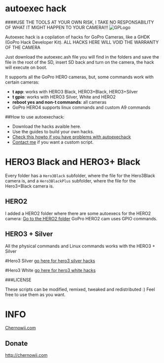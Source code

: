 autoexec hack
============

####USE THE TOOLS AT YOUR OWN RISK, I TAKE NO RESPONSABILITY OF WHAT IT MIGHT HAPPEN TO YOUR CAMERA!!!
![GPLogo](http://i.imgur.com/HqgKvb6.jpg?1)

Autoexec hack is a copilation of hacks for GoPro Cameras, like a GHDK (GoPro Hack Developer Kit). ALL HACKS HERE WILL VOID THE WARRANTY OF THE CAMERA

Just download the autoexec.ash file you will find in the folders and save the file in the root of the SD, insert SD back and turn on the camera, the hack will execute on boot.

It supports all the GoPro HERO cameras, but, some commands work with certain cameras:
* <b>t app</b>: works with HERO3 Black, HERO3+Black, HERO3+Silver
* <b>t gpio</b>: works with HERO3 Silver, White and HERO2
* <b>reboot yes and non-t commands</b>: all cameras
* GoPro HERO4 supports linux commands and custom A9 commands

##How to use autoexechack: 

* Download the hacks avaible here.
* Use the guides to build your own hacks.
* [Check this howto if you have problems with autoexechack](https://gist.github.com/KonradIT/ce55b04ab4ad10592ebf/#file-autoexechack-md)
* [Contact me](mailto:mail@chernowii.com) if you want a custom script.

HERO3 Black and HERO3+ Black
=============================
Every folder has a `Hero3Black` subfolder, where the file for the Hero3Black camera is, and a `Hero3BlackPlus` subfolder, where the file for the Hero3+Black camera is.

HERO2
------

I added a HERO2 folder where there are some autoexecs for the HERO2 camera: [Go to the HERO2 folder](https://github.com/KonradIT/autoexechack/tree/GoPro/HERO2Autoexec) GoPro HERO2 cam uses GPIO commands.

HERO3 + Silver
---------------

All the physical commands and Linux commands works with the HERO3 + Silver

#Hero3 Silver 
[go here for hero3 silver hacks](https://github.com/KonradIT/autoexechack/tree/GoPro/Hero3Silver)

#Hero3 White
[go here for hero3 white hacks](https://github.com/KonradIT/autoexechack/tree/GoPro/Hero3White)


###LICENSE

These scripts can be modified, remixed, tweaked and redistributed :) Feel free to use them as you want.

INFO
====

[Chernowii.com](http://chernowii.com)

Donate
-------

http://chernowii.com
